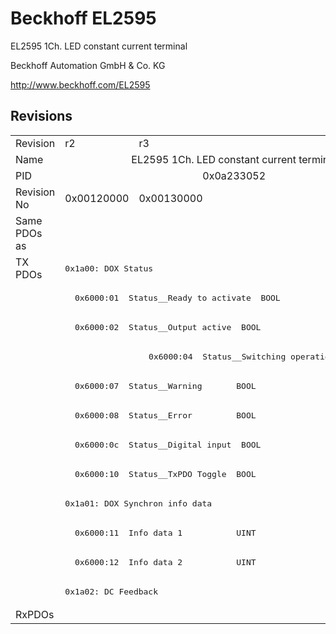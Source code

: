# Beckhoff EL2595

EL2595 1Ch. LED constant current terminal

Beckhoff Automation GmbH & Co. KG

http://www.beckhoff.com/EL2595

## Revisions
<table>
<tr >
<td>Revision</td>
<td>r2</td>
<td>r3</td>
</tr>
<tr >
<td>Name</td>
<td colspan=2 align="center">EL2595 1Ch. LED constant current terminal</td>
</tr>
<tr >
<td>PID</td>
<td colspan=2 align="center">0x0a233052</td>
</tr>
<tr >
<td>Revision No</td>
<td>0x00120000</td>
<td>0x00130000</td>
</tr>
<tr >
<td>Same PDOs as</td>
<td colspan=2 align="center"></td>
</tr>
<tr class="txpdo pdosection">
<td rowspan=12 valign=top>TX PDOs</td>
<td colspan=2 align="left"><pre>0x1a00: DOX Status</pre></td>
<td></td>
</tr>
<tr class="txpdo">
<td colspan=2 align="left"><pre>  0x6000:01  Status__Ready to activate  BOOL</pre></td>
</tr>
<tr class="txpdo">
<td colspan=2 align="left"><pre>  0x6000:02  Status__Output active  BOOL</pre></td>
</tr>
<tr class="txpdo">
<td></td>
<td><pre>  0x6000:04  Status__Switching operation counter  BIT3</pre></td>
</tr>
<tr class="txpdo">
<td colspan=2 align="left"><pre>  0x6000:07  Status__Warning       BOOL</pre></td>
</tr>
<tr class="txpdo">
<td colspan=2 align="left"><pre>  0x6000:08  Status__Error         BOOL</pre></td>
</tr>
<tr class="txpdo">
<td colspan=2 align="left"><pre>  0x6000:0c  Status__Digital input  BOOL</pre></td>
</tr>
<tr class="txpdo">
<td colspan=2 align="left"><pre>  0x6000:10  Status__TxPDO Toggle  BOOL</pre></td>
</tr>
<tr class="txpdo pdosection">
<td colspan=2 align="left"><pre>0x1a01: DOX Synchron info data</pre></td>
</tr>
<tr class="txpdo">
<td colspan=2 align="left"><pre>  0x6000:11  Info data 1           UINT</pre></td>
</tr>
<tr class="txpdo">
<td colspan=2 align="left"><pre>  0x6000:12  Info data 2           UINT</pre></td>
</tr>
<tr class="txpdo pdosection">
<td colspan=2 align="left"><pre>0x1a02: DC Feedback</pre></td>
</tr>
<tr >
<td>RxPDOs</td>
<td colspan=2 align="left"></td>
</tr>
</table>
